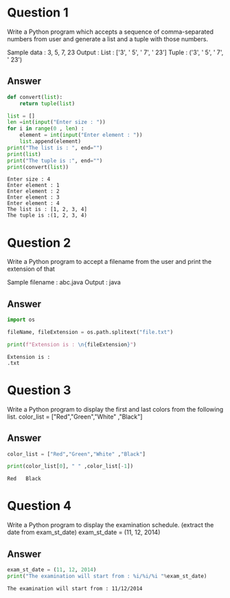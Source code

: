 # Question 1

Write a Python program which accepts a sequence of comma-separated numbers from user and generate a list and a tuple with those numbers.

Sample data : 3, 5, 7, 23 
Output :
List : ['3', ' 5', ' 7', ' 23']
Tuple : ('3', ' 5', ' 7', ' 23')

## Answer


```python
def convert(list):
    return tuple(list)

list = []
len =int(input("Enter size : ")) 
for i in range(0 , len) :
    element = int(input("Enter element : "))
    list.append(element)
print("The list is : ", end="")
print(list)
print("The tuple is :", end="")
print(convert(list))
```

    Enter size : 4
    Enter element : 1
    Enter element : 2
    Enter element : 3
    Enter element : 4
    The list is : [1, 2, 3, 4]
    The tuple is :(1, 2, 3, 4)
    

# Question 2

Write a Python program to accept a filename from the user and print the extension of that

Sample filename : abc.java
Output : java

## Answer


```python
import os

fileName, fileExtension = os.path.splitext("file.txt")

print(f"Extension is : \n{fileExtension}")
```

    Extension is : 
    .txt
    

# Question 3

Write a Python program to display the first and last colors from the following list.
color_list = ["Red","Green","White" ,"Black"] 

## Answer


```python
color_list = ["Red","Green","White" ,"Black"]

print(color_list[0], " " ,color_list[-1])
```

    Red   Black
    

# Question 4

Write a Python program to display the examination schedule. (extract the date from exam_st_date) exam_st_date = (11, 12, 2014)

## Answer


```python
exam_st_date = (11, 12, 2014)
print("The examination will start from : %i/%i/%i "%exam_st_date)
```

    The examination will start from : 11/12/2014 
    


```python

```
